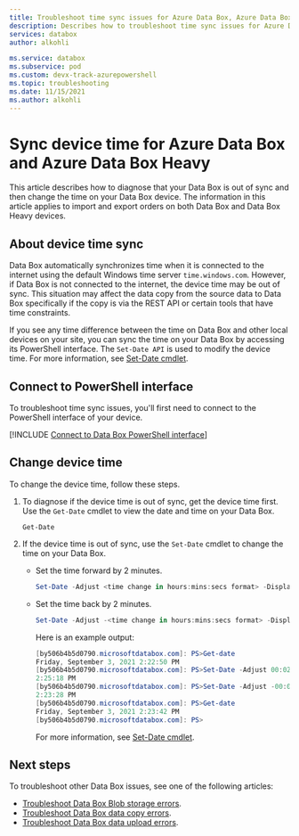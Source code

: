 ```yaml
---
title: Troubleshoot time sync issues for Azure Data Box, Azure Data Box Heavy devices
description: Describes how to troubleshoot time sync issues for Azure Data Box or Azure Data Box Heavy device via the PowerShell interface.
services: databox
author: alkohli

ms.service: databox
ms.subservice: pod
ms.custom: devx-track-azurepowershell
ms.topic: troubleshooting
ms.date: 11/15/2021
ms.author: alkohli
---
```


# Sync device time for Azure Data Box and Azure Data Box Heavy

This article describes how to diagnose that your Data Box is out of sync and then change the time on your Data Box device. The information in this article applies to import and export orders on both Data Box and Data Box Heavy devices.


## About device time sync

Data Box automatically synchronizes time when it is connected to the internet using the default Windows time server `time.windows.com`. However, if Data Box is not connected to the internet, the device time may be out of sync. This situation may affect the data copy from the source data to Data Box specifically if the copy is via the REST API or certain tools that have time constraints.

If you see any time difference between the time on Data Box and other local devices on your site, you can sync the time on your Data Box by accessing its PowerShell interface. The `Set-Date API` is used to modify the device time. For more information, see [Set-Date cmdlet](/powershell/module/microsoft.powershell.utility/set-date).


## Connect to PowerShell interface

To troubleshoot time sync issues, you'll first need to connect to the PowerShell interface of your device.

[!INCLUDE [Connect to Data Box PowerShell interface](../../includes/data-box-connect-powershell-interface.md)]


## Change device time

To change the device time, follow these steps.

1. To diagnose if the device time is out of sync, get the device time first. Use the `Get-Date` cmdlet to view the date and time on your Data Box.

    `Get-Date`

1. If the device time is out of sync, use the `Set-Date` cmdlet to change the time on your Data Box.

    - Set the time forward by 2 minutes.

        ```powershell
        Set-Date -Adjust <time change in hours:mins:secs format> -DisplayHint Time
        ```
    - Set the time back by 2 minutes.

        ```powershell
        Set-Date -Adjust -<time change in hours:mins:secs format> -DisplayHint Time
        ```

        Here is an example output:

        ```powershell
        [by506b4b5d0790.microsoftdatabox.com]: PS>Get-date
        Friday, September 3, 2021 2:22:50 PM
        [by506b4b5d0790.microsoftdatabox.com]: PS>Set-Date -Adjust 00:02:00 -DisplayHint Time
        2:25:18 PM
        [by506b4b5d0790.microsoftdatabox.com]: PS>Set-Date -Adjust -00:02:00 -DisplayHint Time
        2:23:28 PM
        [by506b4b5d0790.microsoftdatabox.com]: PS>Get-date
        Friday, September 3, 2021 2:23:42 PM
        [by506b4b5d0790.microsoftdatabox.com]: PS>
        ```
        For more information, see [Set-Date cmdlet](/powershell/module/microsoft.powershell.utility/set-date).

## Next steps

To troubleshoot other Data Box issues, see one of the following articles:

- [Troubleshoot Data Box Blob storage errors](data-box-troubleshoot-rest.md).
- [Troubleshoot Data Box data copy errors](data-box-troubleshoot.md).
- [Troubleshoot Data Box data upload errors](data-box-troubleshoot-data-upload.md).
